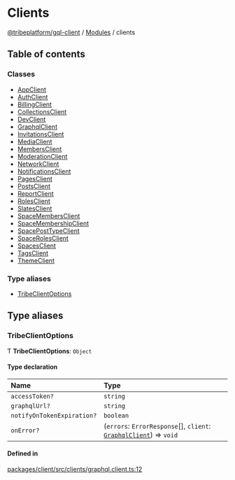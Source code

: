 # Clients

[@tribeplatform/gql-client](../getting-started) / [Modules](../index) / clients

## Table of contents

### Classes

- [AppClient](../classes/AppClient)
- [AuthClient](../classes/AuthClient)
- [BillingClient](../classes/BillingClient)
- [CollectionsClient](../classes/CollectionsClient)
- [DevClient](../classes/DevClient)
- [GraphqlClient](../classes/GraphqlClient)
- [InvitationsClient](../classes/InvitationsClient)
- [MediaClient](../classes/MediaClient)
- [MembersClient](../classes/MembersClient)
- [ModerationClient](../classes/ModerationClient)
- [NetworkClient](../classes/NetworkClient)
- [NotificationsClient](../classes/NotificationsClient)
- [PagesClient](../classes/PagesClient)
- [PostsClient](../classes/PostsClient)
- [ReportClient](../classes/ReportClient)
- [RolesClient](../classes/RolesClient)
- [SlatesClient](../classes/SlatesClient)
- [SpaceMembersClient](../classes/SpaceMembersClient)
- [SpaceMembershipClient](../classes/SpaceMembershipClient)
- [SpacePostTypeClient](../classes/SpacePostTypeClient)
- [SpaceRolesClient](../classes/SpaceRolesClient)
- [SpacesClient](../classes/SpacesClient)
- [TagsClient](../classes/TagsClient)
- [ThemeClient](../classes/ThemeClient)

### Type aliases

- [TribeClientOptions](clients#tribeclientoptions)

## Type aliases

### TribeClientOptions

Ƭ **TribeClientOptions**: `Object`

#### Type declaration

| Name | Type |
| :------ | :------ |
| `accessToken?` | `string` |
| `graphqlUrl?` | `string` |
| `notifyOnTokenExpiration?` | `boolean` |
| `onError?` | (`errors`: `ErrorResponse`[], `client`: [`GraphqlClient`](../classes/GraphqlClient)) => `void` |

#### Defined in

[packages/client/src/clients/graphql.client.ts:12](https://gitlab.com/tribeplatform/tribe-neo/-/blob/master/packages/client/src/clients/graphql.client.ts#L12)
